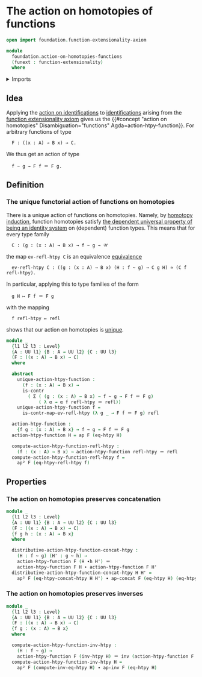 # The action on homotopies of functions

```agda
open import foundation.function-extensionality-axiom

module
  foundation.action-on-homotopies-functions
  (funext : function-extensionality)
  where
```

<details><summary>Imports</summary>

```agda
open import foundation.action-on-higher-identifications-functions funext
open import foundation.action-on-identifications-functions
open import foundation.dependent-pair-types
open import foundation.function-extensionality funext

open import foundation.homotopy-induction funext
open import foundation.universe-levels

open import foundation-core.contractible-types
open import foundation-core.homotopies
open import foundation-core.identity-types
```

</details>

## Idea

Applying the
[action on identifications](foundation.action-on-identifications-functions.md)
to [identifications](foundation-core.identity-types.md) arising from the
[function extensionality axiom](foundation.function-extensionality.md) gives us
the
{{#concept "action on homotopies" Disambiguation="functions" Agda=action-htpy-function}}.
For arbitrary functions of type

```text
  F : ((x : A) → B x) → C.
```

We thus get an action of type

```text
  f ~ g → F f ＝ F g.
```

## Definition

### The unique functorial action of functions on homotopies

There is a unique action of functions on homotopies. Namely, by
[homotopy induction](foundation.homotopy-induction.md), function homotopies
satisfy
[the dependent universal property of being an identity system](foundation.universal-property-identity-systems.md)
on (dependent) function types. This means that for every type family

```text
  C : (g : (x : A) → B x) → f ~ g → 𝒰
```

the map `ev-refl-htpy C` is an equivalence
[equivalence](foundation-core.equivalences.md)

```text
  ev-refl-htpy C : ((g : (x : A) → B x) (H : f ~ g) → C g H) ≃ (C f refl-htpy).
```

In particular, applying this to type families of the form

```text
  g H ↦ F f ＝ F g
```

with the mapping

```text
  f refl-htpy ↦ refl
```

shows that our action on homotopies is
[unique](foundation-core.contractible-types.md).

```agda
module _
  {l1 l2 l3 : Level}
  {A : UU l1} {B : A → UU l2} {C : UU l3}
  (F : ((x : A) → B x) → C)
  where

  abstract
    unique-action-htpy-function :
      (f : (x : A) → B x) →
      is-contr
        ( Σ ( (g : (x : A) → B x) → f ~ g → F f ＝ F g)
            ( λ α → α f refl-htpy ＝ refl))
    unique-action-htpy-function f =
      is-contr-map-ev-refl-htpy (λ g _ → F f ＝ F g) refl

  action-htpy-function :
    {f g : (x : A) → B x} → f ~ g → F f ＝ F g
  action-htpy-function H = ap F (eq-htpy H)

  compute-action-htpy-function-refl-htpy :
    (f : (x : A) → B x) → action-htpy-function refl-htpy ＝ refl
  compute-action-htpy-function-refl-htpy f =
    ap² F (eq-htpy-refl-htpy f)
```

## Properties

### The action on homotopies preserves concatenation

```agda
module _
  {l1 l2 l3 : Level}
  {A : UU l1} {B : A → UU l2} {C : UU l3}
  (F : ((x : A) → B x) → C)
  {f g h : (x : A) → B x}
  where

  distributive-action-htpy-function-concat-htpy :
    (H : f ~ g) (H' : g ~ h) →
    action-htpy-function F (H ∙h H') ＝
    action-htpy-function F H ∙ action-htpy-function F H'
  distributive-action-htpy-function-concat-htpy H H' =
    ap² F (eq-htpy-concat-htpy H H') ∙ ap-concat F (eq-htpy H) (eq-htpy H')
```

### The action on homotopies preserves inverses

```agda
module _
  {l1 l2 l3 : Level}
  {A : UU l1} {B : A → UU l2} {C : UU l3}
  (F : ((x : A) → B x) → C)
  {f g : (x : A) → B x}
  where

  compute-action-htpy-function-inv-htpy :
    (H : f ~ g) →
    action-htpy-function F (inv-htpy H) ＝ inv (action-htpy-function F H)
  compute-action-htpy-function-inv-htpy H =
    ap² F (compute-inv-eq-htpy H) ∙ ap-inv F (eq-htpy H)
```

